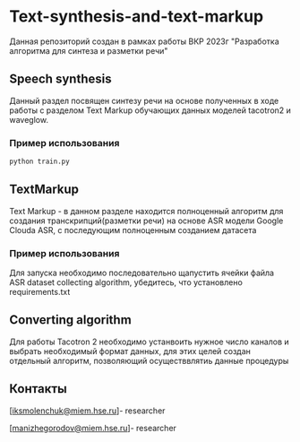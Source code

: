 

# Text-synthesis-and-text-markup

Данная репозиторий создан в рамках работы ВКР 2023г "Разработка алгоритма для синтеза и разметки речи"

## Speech synthesis

Данный раздел посвящен синтезу речи на основе полученных в ходе работы с разделом Text Markup обучающих данных моделей tacotron2 и waveglow.
### Пример использования

```cmd
python train.py
```


## TextMarkup

Text Markup - в данном разделе находится полноценный алгоритм для создания транскрипций(разметки речи) на основе ASR модели Google Clouda ASR,
с последующим полноценным созданием датасета

### Пример использования

Для запуска необходимо последовательно щапустить ячейки файла ASR dataset collecting algorithm, убедитесь, что установлено requirements.txt

## Converting algorithm 

Для работы Tacotron 2 необходимо устанвоить нужное число каналов и выбрать необходимый формат данных, для этих целей создан отдельный алгоритм, позволяющий осуществвлятиь данные процедуры


## Контакты

[iksmolenchuk@miem.hse.ru]- researcher

[manizhegorodov@miem.hse.ru]- researcher
